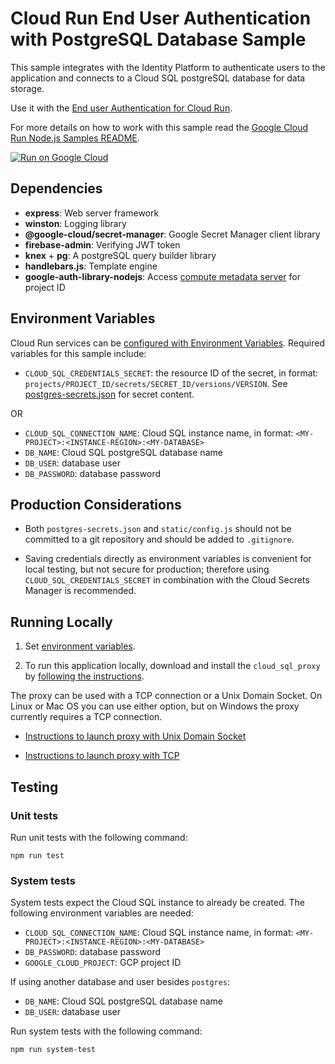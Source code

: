 # Cloud Run End User Authentication with PostgreSQL Database Sample

This sample integrates with the Identity Platform to authenticate users to the
application and connects to a Cloud SQL postgreSQL database for data storage.

Use it with the [End user Authentication for Cloud Run](http://cloud.google.com/run/docs/tutorials/identity-platform).

For more details on how to work with this sample read the [Google Cloud Run Node.js Samples README](https://github.com/GoogleCloudPlatform/nodejs-docs-samples/tree/master/run).

[![Run on Google Cloud](https://deploy.cloud.run/button.svg)](https://deploy.cloud.run?git_repo=https://github.com/averikitsch/nodejs-docs-samples&revision=cats-v-dogs&dir=run/idp-sql)

## Dependencies

* **express**: Web server framework
* **winston**: Logging library
* **@google-cloud/secret-manager**: Google Secret Manager client library
* **firebase-admin**: Verifying JWT token
* **knex** + **pg**: A postgreSQL query builder library
* **handlebars.js**: Template engine
* **google-auth-library-nodejs**: Access [compute metadata server](https://cloud.google.com/compute/docs/storing-retrieving-metadata) for project ID

## Environment Variables

Cloud Run services can be [configured with Environment Variables](https://cloud.google.com/run/docs/configuring/environment-variables).
Required variables for this sample include:

* `CLOUD_SQL_CREDENTIALS_SECRET`: the resource ID of the secret, in format: `projects/PROJECT_ID/secrets/SECRET_ID/versions/VERSION`. See [postgres-secrets.json](postgres-secrets.json) for secret content.

OR

* `CLOUD_SQL_CONNECTION_NAME`: Cloud SQL instance name, in format: `<MY-PROJECT>:<INSTANCE-REGION>:<MY-DATABASE>`
* `DB_NAME`: Cloud SQL postgreSQL database name
* `DB_USER`: database user
* `DB_PASSWORD`: database password


## Production Considerations

* Both `postgres-secrets.json` and `static/config.js` should not be committed to
  a git repository and should be added to `.gitignore`.

* Saving credentials directly as environment variables is convenient for local testing,
  but not secure for production; therefore using `CLOUD_SQL_CREDENTIALS_SECRET`
  in combination with the Cloud Secrets Manager is recommended.  

## Running Locally

1. Set [environment variables](#environment-variables).

1. To run this application locally, download and install the `cloud_sql_proxy` by
[following the instructions](https://cloud.google.com/sql/docs/postgres/sql-proxy#install).

The proxy can be used with a TCP connection or a Unix Domain Socket. On Linux or
Mac OS you can use either option, but on Windows the proxy currently requires a TCP
connection.

* [Instructions to launch proxy with Unix Domain Socket](../../cloud-sql/postgres/knex#launch-proxy-with-unix-domain-socket)

* [Instructions to launch proxy with TCP](../../cloud-sql/postgres/knex#launch-proxy-with-tcp)

## Testing

### Unit tests

Run unit tests with the following command:
```
npm run test
```

### System tests

System tests expect the Cloud SQL instance to already be created. The following environment variables are needed:

* `CLOUD_SQL_CONNECTION_NAME`: Cloud SQL instance name, in format: `<MY-PROJECT>:<INSTANCE-REGION>:<MY-DATABASE>`
* `DB_PASSWORD`: database password
* `GOOGLE_CLOUD_PROJECT`: GCP project ID

If using another database and user besides `postgres`:

* `DB_NAME`: Cloud SQL postgreSQL database name
* `DB_USER`: database user

Run system tests with the following command:
```
npm run system-test
```
